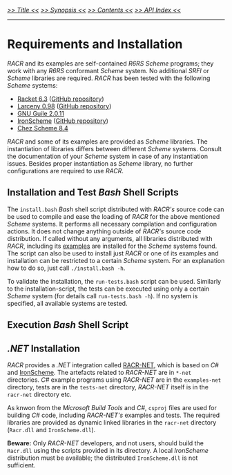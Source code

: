 _[>> Title <<](title.md) [>> Synopsis <<](synopsis.md) [>> Contents <<](contents.md) [>> API Index <<](api-index.md)_
___

# Requirements and Installation

_RACR_ and its examples are self-contained _R6RS Scheme_ programs; they work with any _R6RS_ conformant _Scheme_ system. No additional _SRFI_ or _Scheme_ libraries are required. _RACR_ has been tested with the following _Scheme_ systems:
  * [Racket 6.3](http://www.racket-lang.org/) ([GitHub repository](https://github.com/plt/racket))
  * [Larceny 0.98](http://www.larcenists.org) ([GitHub repository](https://github.com/larcenists/larceny))
  * [GNU Guile 2.0.11](http://www.gnu.org/software/guile/)
  * [IronScheme](http://ironscheme.codeplex.com) ([GitHub repository](https://github.com/leppie/IronScheme))
  * [Chez Scheme 8.4](http://www.scheme.com/)

_RACR_ and some of its examples are provided as _Scheme_ libraries. The instantiation of libraries differs between different _Scheme_ systems. Consult the documentation of your _Scheme_ system in case of any instantiation issues. Besides proper instantiation as _Scheme_ library, no further configurations are required to use _RACR_.

## Installation and Test _Bash_ Shell Scripts

The `install.bash` _Bash_ shell script distributed with _RACR's_ source code can be used to compile and ease the loading of _RACR_ for the above mentioned _Scheme_ systems. It performs all necessary compilation and configuration actions. It does not change anything outside of _RACR's_ source code distribution. If called without any arguments, all libraries distributed with _RACR_, including its [examples](../../examples/examples-overview.md) are installed for the _Scheme_ systems found. The script can also be used to install just _RACR_ or one of its examples and installation can be restricted to a certain _Scheme_ system. For an explanation how to do so, just call `./install.bash -h`.

To validate the installation, the `run-tests.bash` script can be used. Similarly to the installation-script, the tests can be executed using only a certain _Scheme_ system (for details call `run-tests.bash -h`). If no system is specified, all available systems are tested.

## Execution _Bash_ Shell Script

## _.NET_ Installation

_RACR_ provides a _.NET_ integration called [RACR-NET](../../racr-net/documentation/title.md), which is based on _C#_ and [IronScheme](http://ironscheme.codeplex.com). The artefacts related to _RACR-NET_ are in `*-net` directories. _C#_ example programs using _RACR-NET_ are in the `examples-net` directory, tests are in the `tests-net` directory, _RACR-NET_ itself is in the `racr-net` directory etc.

As knwon from the _Microsoft Build Tools_ and _C#_, `csproj` files are used for building _C#_ code, including _RACR-NET's_ examples and tests. The required libraries are provided as dynamic linked libraries in the `racr-net` directory (`Racr.dll` and `IronScheme.dll`).

**Beware:** Only _RACR-NET_ developers, and not users, should build the `Racr.dll` using the scripts provided in its directory. A local _IronScheme_ distribution must be available; the distributed `IronScheme.dll` is not sufficient.
